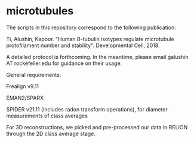 # microtubules
The scripts in this repository correspond to the following publication:

Ti, Alushin, Kapoor. "Human B-tubulin isotypes regulate microtubule protofilament number and stability".  Developmental Cell, 2018.

A detailed protocol is forthcoming.  In the meantime, please email galushin AT rockefeller.edu for guidance on their usage.  

General requirements:

Frealign v9.11

EMAN2/SPARX

SPIDER v21.11 (includes radon transform operations), for diameter measurements of class averages

For 3D reconstructions, we picked and pre-processed our data in RELION through the 2D class average stage.
